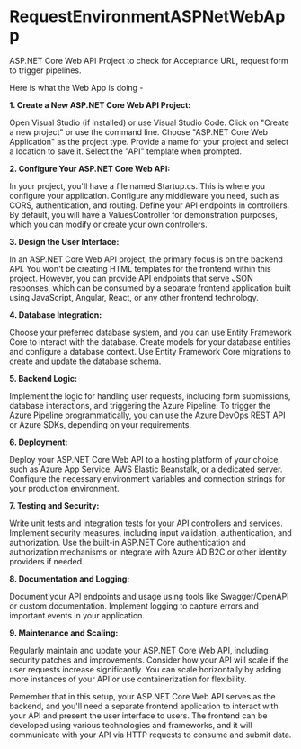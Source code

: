 # RequestEnvironmentASPNetWebApp
ASP.NET Core Web API Project to check for Acceptance URL, request form to trigger pipelines.

Here is what the Web App is doing - 

**1. Create a New ASP.NET Core Web API Project:**

Open Visual Studio (if installed) or use Visual Studio Code.
Click on "Create a new project" or use the command line.
Choose "ASP.NET Core Web Application" as the project type.
Provide a name for your project and select a location to save it.
Select the "API" template when prompted.

**2. Configure Your ASP.NET Core Web API:**

In your project, you'll have a file named Startup.cs. This is where you configure your application.
Configure any middleware you need, such as CORS, authentication, and routing.
Define your API endpoints in controllers. By default, you will have a ValuesController for demonstration purposes, which you can modify or create your own controllers.

**3. Design the User Interface:**

In an ASP.NET Core Web API project, the primary focus is on the backend API. You won't be creating HTML templates for the frontend within this project.
However, you can provide API endpoints that serve JSON responses, which can be consumed by a separate frontend application built using JavaScript, Angular, React, or any other frontend technology.

**4. Database Integration:**

Choose your preferred database system, and you can use Entity Framework Core to interact with the database.
Create models for your database entities and configure a database context.
Use Entity Framework Core migrations to create and update the database schema.

**5. Backend Logic:**

Implement the logic for handling user requests, including form submissions, database interactions, and triggering the Azure Pipeline.
To trigger the Azure Pipeline programmatically, you can use the Azure DevOps REST API or Azure SDKs, depending on your requirements.

**6. Deployment:**

Deploy your ASP.NET Core Web API to a hosting platform of your choice, such as Azure App Service, AWS Elastic Beanstalk, or a dedicated server.
Configure the necessary environment variables and connection strings for your production environment.

**7. Testing and Security:**

Write unit tests and integration tests for your API controllers and services.
Implement security measures, including input validation, authentication, and authorization.
Use the built-in ASP.NET Core authentication and authorization mechanisms or integrate with Azure AD B2C or other identity providers if needed.

**8. Documentation and Logging:**


Document your API endpoints and usage using tools like Swagger/OpenAPI or custom documentation.
Implement logging to capture errors and important events in your application.

**9. Maintenance and Scaling:**


Regularly maintain and update your ASP.NET Core Web API, including security patches and improvements.
Consider how your API will scale if the user requests increase significantly. You can scale horizontally by adding more instances of your API or use containerization for flexibility.

Remember that in this setup, your ASP.NET Core Web API serves as the backend, and you'll need a separate frontend application to interact with your API and present the user interface to users. The frontend can be developed using various technologies and frameworks, and it will communicate with your API via HTTP requests to consume and submit data.

